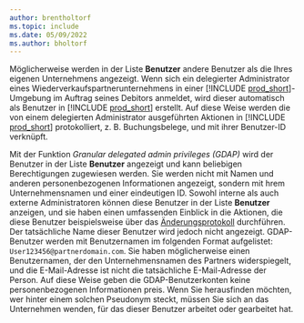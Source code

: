 ```yaml
---
author: brentholtorf
ms.topic: include
ms.date: 05/09/2022
ms.author: bholtorf
---
```

Möglicherweise werden in der Liste **Benutzer** andere Benutzer als die Ihres eigenen Unternehmens angezeigt. Wenn sich ein delegierter Administrator eines Wiederverkaufspartnerunternehmens in einer [!INCLUDE [prod_short](prod_short.md)]-Umgebung im Auftrag seines Debitors anmeldet, wird dieser automatisch als Benutzer in [!INCLUDE [prod_short](prod_short.md)] erstellt. Auf diese Weise werden die von einem delegierten Administrator ausgeführten Aktionen in [!INCLUDE [prod_short](prod_short.md)] protokolliert, z. B. Buchungsbelege, und mit ihrer Benutzer-ID verknüpft.  

Mit der Funktion *Granular delegated admin privileges (GDAP)* wird der Benutzer in der Liste **Benutzer** angezeigt und kann beliebigen Berechtigungen zugewiesen werden. Sie werden nicht mit Namen und anderen personenbezogenen Informationen angezeigt, sondern mit hrem Unternehmensnamen und einer eindeutigen ID. Sowohl interne als auch externe Administratoren können diese Benutzer in der Liste **Benutzer** anzeigen, und sie haben einen umfassenden Einblick in die Aktionen, die diese Benutzer beispielsweise über das [Änderungsprotokoll](../across-log-changes.md) durchführen. Der tatsächliche Name dieser Benutzer wird jedoch nicht angezeigt. GDAP-Benutzer werden mit Benutzernamen im folgenden Format aufgelistet: `User123456@partnerdomain.com`. Sie haben möglicherweise einen Benutzernamen, der den Unternehmensnamen des Partners widerspiegelt, und die E-Mail-Adresse ist nicht die tatsächliche E-Mail-Adresse der Person. Auf diese Weise geben die GDAP-Benutzerkonten keine personenbezogenen Informationen preis. Wenn Sie herausfinden möchten, wer hinter einem solchen Pseudonym steckt, müssen Sie sich an das Unternehmen wenden, für das dieser Benutzer arbeitet oder gearbeitet hat.  
